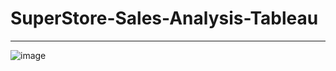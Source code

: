 # SuperStore-Sales-Analysis-Tableau

<hr>

![image](https://user-images.githubusercontent.com/64833579/213938392-6d291980-cbf0-4449-8ab5-874e8bea9165.png)
